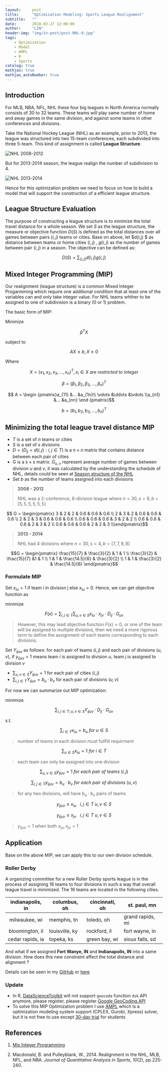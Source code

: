 ```yaml
---
layout:     post
title:      "Optimization Modeling: Sports League Realignment"
subtitle:   ""
date:       2018-03-27 12:00:00
author:     "LIN"
header-img: "img/in-post/post-NHL-0.jpg"
tags:
    - Optimization
    - Model
    - AMPL
    - R
    - Sports
catalog: true
mathjax: true
mathjax_autoNumber: true
---
```




##  Introduction

For MLB, NBA, NFL, NHL these four big leagues in North America normally consists of 30 to 32 teams. These teams will play same number of home and away games in the same division, and against some teams in other conferences and divisions.

Take the National Hockey League (NHL) as an example, prior to 2013, the league was structured into two 15-team conferences, each subdivided into three 5-team. This kind of assignment is called **League Structure**.

![NHL 2008-2012](https://ws3.sinaimg.cn/large/006tNc79ly1g2vhqa9bd9j310o04u0tb.jpg)

But for 2013-2014 season, the league realign the number of subdivision to 4.

![NHL 2013-2014](https://ws1.sinaimg.cn/large/006tNc79ly1g2viahuipbj30f302uaa6.jpg)

Hence for this optimization problem we need to focus on how to build a model that will support the construction of a efficient league structure.

## League Structure Evaluation

The purpose of constructing a league structure is to minimize the total travel distance for a whole season. We set $S$ as the league structure, the measure or objective function $D(S)$ is defined as the total distances over all games between pairs $(i, j)$ teams or cities. Base on above, let $d(i,j) $ as distance between teams or home cities $(i, j)$ , $g(i, j)$ as the number of games between pair $(i, j)$ in a season. The objective can be defined as: 

$$D(S) = \sum_{(i,j)}d(i, j)g(i,j)$$



## Mixed Integer Programming (MIP)

Our realignment (league structure) is a common Mixed Integer Progarmming which require one additional condition that at least one of the variables can and only take integer value. For NHL teams whther to be assigned to one of subdivision is a binary (0 or 1) problem. 

The basic form of MIP: 

Minimize					

$$\beta^T X$$

subject to

$$AX \le b, X\geq 0$$

Where



$$X = (x_1, x_2, x_3, ..., x_n)^T, x_i \in X \ are \ restricted\  to\  integer $$

$$\beta = (\beta_1, \beta_2, \beta_3,..., \beta_n)^T$$

$$ A = \begin {pmatrix}a_{11} &...  &a_{1n}\\ \vdots &\ddots &\vdots \\a_{n1} &... &a_{nn} \end {pmatrix}$$

$$b = (b_1, b_2, b_3,..., b_n)^T$$



## Minimizing the total league travel distance MIP

- $T$ is a set of $n$ teams or cities
- $S$ is a set of $s$ divisions
- $D = (D_{ij} = d(i, j): i, j \in T)$ is a $n \times n$ matrix that contains distance between each pair of cities
- G is a $s \times s$ matrix. $G_{u, v}$ represent average number of games between division $u$ and $v$, it was calculated by the understanding the schedule of NHL, details could be seen at [Season structure of the NHL](<https://en.wikipedia.org/wiki/Season_structure_of_the_NHL>)
- Set $b$ as the number of teams assigned into each divisions



> **2008 - 2012** 
>
> NHL was a 2-conference, 6-division league where $n = 30, s = 6, b = [5, 5, 5, 5, 5, 5]$

$$ G = \begin{pmatrix} 3 & 2 & 2 & 0.6 & 0.6 & 0.6 \\ 2 & 3 & 2 & 0.6 & 0.6 & 0.6 \\ 2 & 2 & 3 & 0.6 & 0.6 & 0.6 \\ 0.6 & 0.6 & 0.6 & 3 & 2 & 2 \\ 0.6 & 0.6 & 0.6 & 2 & 3 & 2 \\   0.6 & 0.6 & 0.6 & 2 & 2 & 3 \\\end{pmatrix}$$





> **2013 - 2014**
>
> NHL had 4 divisions where $n = 30, s = 4, b = [7, 7, 8, 8]$

$$G = \begin{pmatrix} \frac{15}{7} & \frac{3}{2} & 1 & 1 \\ \frac{3}{2} & \frac{15}{7} &1 & 1 \\ 1 & 1 & \frac{14.5}{6} & \frac{3}{2} \\ 1 & 1 & \frac{3}{2} & \frac{14.5}{6} \end{pmatrix}$$



### Formulate MIP

Set $x_{iu} = 1$ if team i in division j else $x_{iu} = 0$. Hence, we can get objective function as

minimize

$$ F(x) = \sum_{i,j \in T} \sum_{u,v \in S} x_{iu} \cdot x_{jv} \cdot D_{ij} \cdot G_{uv}$$

> However, this may lead objective function $F(x) = 0$,  or one of the team will be assigned to multiple divisions, then we need a more rigorous term to define the assignment of each teams corresponding to each divisions.

Set $Y_{ijuv}$ as follows: for each pair of teams $(i,j)$ and each pair of divisions $(u, v)$, if $y_{ijuv} = 1$ means team $i$ is assigned to division $u$, team $j$ is assigned to division $v$ 

- $\sum_{u, v \in S} Y_{ijuv} = 1$ for each pair of cities $(i, j)$
- $\sum_{i, j \in T} Y_{ijuv} = b_u \cdot b_v$ for each pair of divisions $(u, v)$

For now we can summarize out MIP optimization:

minimize 

$$\sum_{i,j\in T; u,v\in S} Y_{ijuv} \cdot D_{ij}  \cdot G_{uv}$$

s.t.

$$\sum_{i \in T} x_{iu} = b_u \ for \ u \in S $$

> number of teams in each division must fullfill requirment

$$\sum_{u \in S}  x_{iu} = 1 \ for \  i \in T$$

> each team can only be assigned into one division

$$\sum_{u, v \in S} y_{ijuv} = 1 \ for \ each  \ pair \ of \ teams \ (i, j) $$

$$\sum_{i, j \in T} y_{ijuv} = b_u \cdot b_v\ for \ each \ pair \ of \ divisions \ (u, v)$$



> for any two divisions, will have $b_u \cdot b_v$ pairs of teams

$$y_{ijuv} \leq x_{iu} \ \ \ i,j \in T \ u,v \in S$$

$$y_{ijuv} \leq x_{jv} \ \ \ i,j \in T \ u,v \in S$$

> $y_{ijuv} = 1$ when both $x_{iu}, x_{jv} = 1$



## Application

Base on the above MIP, we can apply this to our own division schedule.

### Roller Derby

A organizing committee for a new Roller Derby sports league
is in the process of assigning 16 teams to four divisions in such a way that overall league travel is minimized. The 16 teams are located in the following cities.

| indianapolis,   in | columbus, oh   | cincinnati, oh | st. paul, mn     |
| :----------------: | -------------- | -------------- | ---------------- |
|   milwaukee, wi    | memphis, tn    | toledo, oh     | grand rapids, mi |
|  bloomington, il   | louisville, ky | rockford, il   | fort wayne, in   |
|  cedar rapids, ia  | topeka, ks     | green bay, wi  | sioux falls, sd  |

And what if we assigned **Fort Wanye, IN** and **Indianapolis, IN** into a same division. How  does this new constraint affect the total distance and alignment ?

Details can be seen in my [GitHub](https://github.com/linchrisdeng/Optimization-Modeling-Sports-League-Realignment) or [here](<https://htmlpreview.github.io/?https://github.com/linchrisdeng/Optimization-Modeling-Sports-League-Realignment/blob/master/Realignment.html#model>)

### Update

- In R, [DataScienceToolkit](<http://www.datasciencetoolkit.org/about>) will not support  `geocode` function `dsk` API anymore, please register, please register [Google GeoCoding API](<https://developers.google.com/maps/documentation/geocoding/start>)
- To solve this MIP Optimization problem I use [AMPL](<https://ampl.com/products/ampl/>) which is a optimization modeling system support (CPLEX, Gurobi, Xpress) solver, but it is not free to use except [30-day trial](<https://ampl.com/products/ampl/ampl-for-students/>) for students





## References

1. [Mix Integer Programming](<https://ncss-wpengine.netdna-ssl.com/wp-content/themes/ncss/pdf/Procedures/NCSS/Mixed_Integer_Programming.pdf>)

2. Macdonald, B. and Pulleyblank, W., 2014. Realignment in the NHL, MLB, NFL, and NBA. *Journal of Quantitative Analysis in Sports*, *10*(2), pp.225-240.



